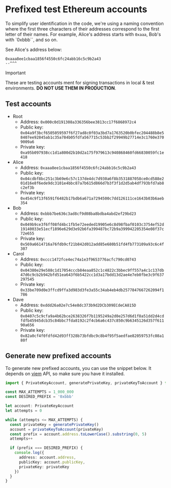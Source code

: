 # Prefixed test Ethereum accounts

To simplify user identification in the code, we're using a naming convention
where the first three characters of their addresses correspond to the first
letter of their names. For example, Alice's address starts with `0xaaa`, Bob's
with `0xbbb``, and so on.

See Alice's address below:

```text
0xaaa8ee1cbaa1856f4550c6fc24abb16c5c9b2a43
--^^^
```

> [!IMPORTANT]
> These are testing accounts ment for signing transactions in local & test
> environments. **DO NOT USE THEM IN PRODUCTION**.

## Test accounts

- Root
  - Address: `0x000c0d191308a336356bee3813cc17f6868972c4`
  - Public key: `0x04a9f3bcf6505059597f6f27ad8c0f03a3bd7a1763520b0bfec204488b8e58407ee92845ab1c35a784b05fdfa567715c53bb2f29949b27714e3c1760e3709009a6`
  - Private key: `0xa95b097938cc1d1a800d2b10d2a175f979613c940868460fd66830059fc1e418`
- Alice
  - Address: `0xaaa8ee1cbaa1856f4550c6fc24abb16c5c9b2a43`
  - Public key: `0x04cdbf8bc251c3b69e6c57c137de4dc7d930a6f8b3531887058ce0cd588e201d16e8f6ede9dc3101e4bbc87a7b615d866d7b3f3f1d2d5ab4df793bfd7ab8c2ef3b`
  - Private key: `0x454c9f13f6591f6482b17bdb6a671a7294500c7dd126111ce1643b03b6aeb354`
- Bob
  - Address: `0xbbb7be636c3ad8cf9d08ba8bdba4abd2ef29bd23`
  - Public key: `0x049b9ce3f6ff08fd4bc1fb5e72eeded19905e6c8d98fbaf0103c3754ef52d19140033e51ecf1896e629d3e92b6fa399487bc72b9a399942205354e08f37c72e655`
  - Private key: `0x569a6614716a76fdb9cf21b842d012add85e680b51fd4fb773109a93c6c4f307`
- Carol
  - Address: `0xccc1472fce4ec74a1e3f9653776acfc790cd0743`
  - Public key: `0x04380e29e588c1d17054cccb84eaa852c1c4822c3bbec9ff557a4c1c137db47d6c9cb2b942bfd51ea643f6b5422cc1d3a17bdd13d2ae4e7eb0fbe3c9f637297545`
  - Private key: `0x33be709d0e3ffcd9ffa3d983d3fe3a55c34ab4eb4db2577847667262094f1786`
- Dave
  - Address: `0xddd26a02e7c54e8dc373b9d2DCb309ECdeCA815D`
  - Public key: `0x0407c5c9cfa9a4b62bce2638326f7b1195249a2d0e257d6d1f8a51dd2d4cdfdfb45945dcb35c84bbc7fda8192c2f4cb6a6c437c850c9b6345126d357f61190a656`
  - Private key: `0x82a0cf4f0fdfd42d93ff328b73bfdbc9c8b4f95f5aedfae82059753fc08a180f`

## Generate new prefixed accounts

To generate new prefixed accounts, you can use the snippet below. It depends on
[viem](https://viem.sh/) API, so make sure you have it installed.

```typescript
import { PrivateKeyAccount, generatePrivateKey, privateKeyToAccount } from 'viem/accounts'

const MAX_ATTEMPTS = 1_000_000
const DESIRED_PREFIX = '0xbbb'

let account: PrivateKeyAccount
let attempts = 0

while (attempts <= MAX_ATTEMPTS) {
  const privateKey = generatePrivateKey()
  account = privateKeyToAccount(privateKey)
  const prefix = account.address.toLowerCase().substring(0, 5)
  attempts++

  if (prefix === DESIRED_PREFIX) {
    console.log({
      address: account.address,
      publicKey: account.publicKey,
      privateKey: privateKey
    })
  }
}
```
